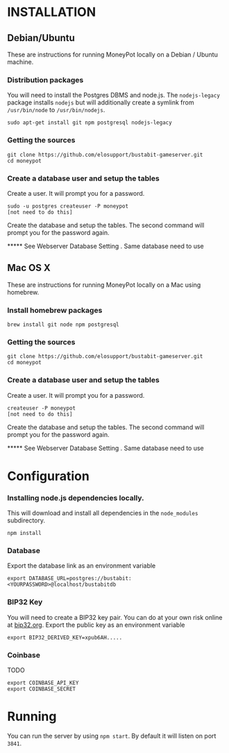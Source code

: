 INSTALLATION
============

Debian/Ubuntu
-------------

These are instructions for running MoneyPot locally on a Debian / Ubuntu machine.

### Distribution packages

You will need to install the Postgres DBMS and node.js. The `nodejs-legacy`
package installs `nodejs` but will additionally create a symlink from
`/usr/bin/node` to `/usr/bin/nodejs`.

    sudo apt-get install git npm postgresql nodejs-legacy

### Getting the sources

    git clone https://github.com/elosupport/bustabit-gameserver.git
    cd moneypot

### Create a database user and setup the tables

Create a user. It will prompt you for a password.

    sudo -u postgres createuser -P moneypot
    [not need to do this]

Create the database and setup the tables. The second command will prompt you
for the password again.

 ***** See Webserver Database Setting . Same database need to use

Mac OS X
--------

These are instructions for running MoneyPot locally on a Mac using homebrew.

### Install homebrew packages

    brew install git node npm postgresql

### Getting the sources

    git clone https://github.com/elosupport/bustabit-gameserver.git
    cd moneypot

### Create a database user and setup the tables

Create a user. It will prompt you for a password.

    createuser -P moneypot
    [not need to do this]

Create the database and setup the tables. The second command will prompt you
for the password again.

 ***** See Webserver Database Setting . Same database need to use


Configuration
=============

### Installing node.js dependencies locally.

This will download and install all dependencies in the `node_modules` subdirectory.

    npm install

### Database

Export the database link as an environment variable

    export DATABASE_URL=postgres://bustabit:<YOURPASSWORD>@localhost/bustabitdb

### BIP32 Key

You will need to create a BIP32 key pair. You can do at your own risk online at [bip32.org](http://bip32.org/). Export the public key as an environment variable

    export BIP32_DERIVED_KEY=xpub6AH.....

### Coinbase

TODO

    export COINBASE_API_KEY
    export COINBASE_SECRET

Running
=======

You can run the server by using `npm start`. By default it will listen on port `3841`.
